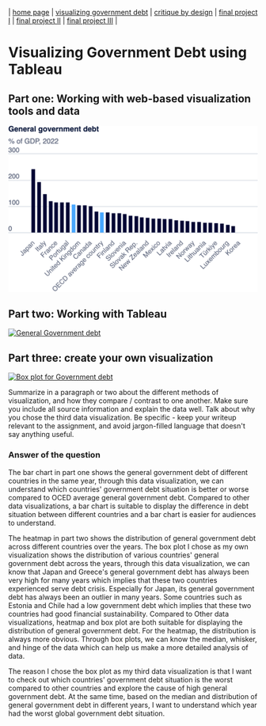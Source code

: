 | [home page](https://dashuai77.github.io/Portfolio/) | [visualizing government debt](visualizing-government-debt.md) | [critique by design](Critique-by-Design-with-Tableau.md) | [final project I](final-project-part-one-Ziyi.md) | [final project II](final-project-part-two-Ziyi.md) | [final project III](final-project-part-three-Ziyi.md) |

# Visualizing Government Debt using Tableau

## Part one: Working with web-based visualization tools and data

![A picture](General-Government-debt.png)

## Part two: Working with Tableau

<div class='tableauPlaceholder' id='viz1726003575300' style='position: relative'><noscript><a href='#'><img alt='General Government debt ' src='https:&#47;&#47;public.tableau.com&#47;static&#47;images&#47;Ge&#47;GeneralGovernmentdebt_1&#47;GeneralGovernmentdebt&#47;1_rss.png' style='border: none' /></a></noscript><object class='tableauViz'  style='display:none;'><param name='host_url' value='https%3A%2F%2Fpublic.tableau.com%2F' /> <param name='embed_code_version' value='3' /> <param name='site_root' value='' /><param name='name' value='GeneralGovernmentdebt_1&#47;GeneralGovernmentdebt' /><param name='tabs' value='no' /><param name='toolbar' value='yes' /><param name='static_image' value='https:&#47;&#47;public.tableau.com&#47;static&#47;images&#47;Ge&#47;GeneralGovernmentdebt_1&#47;GeneralGovernmentdebt&#47;1.png' /> <param name='animate_transition' value='yes' /><param name='display_static_image' value='yes' /><param name='display_spinner' value='yes' /><param name='display_overlay' value='yes' /><param name='display_count' value='yes' /><param name='language' value='en-US' /><param name='filter' value='publish=yes' /></object></div>                
<script type='text/javascript'>                    
           var divElement = document.getElementById('viz1726003575300');                    
           var vizElement = divElement.getElementsByTagName('object')[0];                    
           vizElement.style.width='100%';vizElement.style.height=(divElement.offsetWidth*0.75)+'px';                    
           var scriptElement = document.createElement('script');                    
           scriptElement.src = 'https://public.tableau.com/javascripts/api/viz_v1.js';  
           vizElement.parentNode.insertBefore(scriptElement, vizElement);                
</script>

## Part three: create your own visualization

<div class='tableauPlaceholder' id='viz1726003709539' style='position: relative'><noscript><a href='#'><img alt='Box plot for Government debt ' src='https:&#47;&#47;public.tableau.com&#47;static&#47;images&#47;Ge&#47;GeneralGovernmentdebt_1&#47;BoxplotforGovernmentdebt&#47;1_rss.png' style='border: none' /></a></noscript><object class='tableauViz'  style='display:none;'><param name='host_url' value='https%3A%2F%2Fpublic.tableau.com%2F' /> <param name='embed_code_version' value='3' /> <param name='site_root' value='' /><param name='name' value='GeneralGovernmentdebt_1&#47;BoxplotforGovernmentdebt' /><param name='tabs' value='no' /><param name='toolbar' value='yes' /><param name='static_image' value='https:&#47;&#47;public.tableau.com&#47;static&#47;images&#47;Ge&#47;GeneralGovernmentdebt_1&#47;BoxplotforGovernmentdebt&#47;1.png' /> <param name='animate_transition' value='yes' /><param name='display_static_image' value='yes' /><param name='display_spinner' value='yes' /><param name='display_overlay' value='yes' /><param name='display_count' value='yes' /><param name='language' value='en-US' /><param name='filter' value='publish=yes' /></object></div>                
<script type='text/javascript'>                    
           var divElement = document.getElementById('viz1726003709539');                    
           var vizElement = divElement.getElementsByTagName('object')[0];                    
           vizElement.style.width='100%';vizElement.style.height=(divElement.offsetWidth*0.75)+'px';                    
           var scriptElement = document.createElement('script');                    
           scriptElement.src = 'https://public.tableau.com/javascripts/api/viz_v1.js';   
           vizElement.parentNode.insertBefore(scriptElement, vizElement);                
</script>

Summarize in a paragraph or two about the different methods of visualization, and how they compare / contrast to one another. Make sure you include all source information and explain the data well.  Talk about why you chose the third data visualization.  Be specific - keep your writeup relevant to the assignment, and avoid jargon-filled language that doesn't say anything useful.

### Answer of the question
The bar chart in part one shows the general government debt of different countries in the same year, through this data visualization, we can understand which countries' government debt situation is better or worse compared to OCED average general government debt. Compared to other data visualizations, a bar chart is suitable to display the difference in debt situation between different countries and a bar chart is easier for audiences to understand.

The heatmap in part two shows the distribution of general government debt across different countries over the years. The box plot I chose as my own visualization shows the distribution of various countries' general government debt across the years, through this data visualization, we can know that Japan and Greece's general government debt has always been very high for many years which implies that these two countries experienced serve debt crisis. Especially for Japan, its general government debt has always been an outlier in many years. Some countries such as Estonia and Chile had a low government debt which implies that these two countries had good financial sustainability. Compared to Other data visualizations, heatmap and box plot are both suitable for displaying the distribution of general government debt. For the heatmap, the distribution is always more obvious. Through box plots, we can know the median, whisker, and hinge of the data which can help us make a more detailed analysis of data.

The reason I chose the box plot as my third data visualization is that I want to check out which countries' government debt situation is the worst compared to other countries and explore the cause of high general government debt. At the same time, based on the median and distribution of general government debt in different years, I want to understand which year had the worst global government debt situation.






